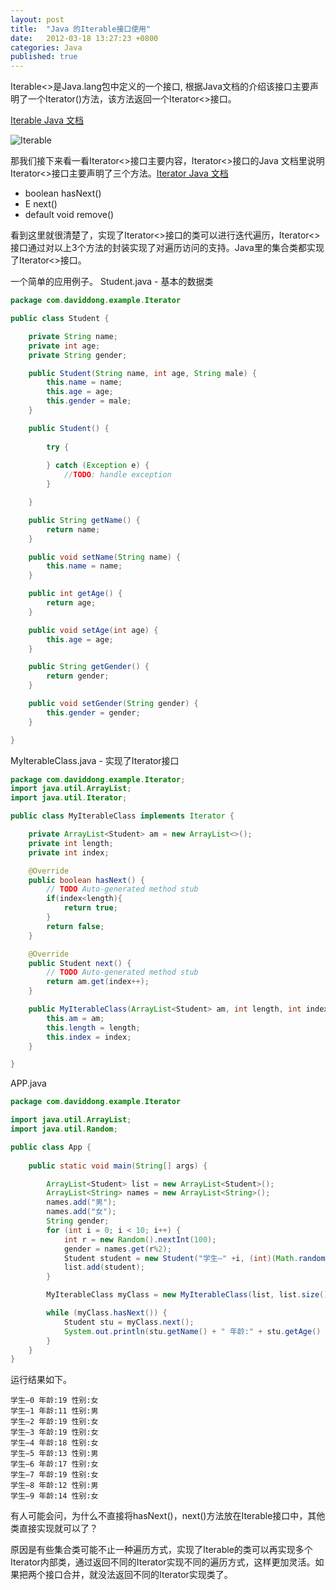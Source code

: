 ```yaml
---
layout: post
title:  "Java 的Iterable接口使用"
date:   2012-03-18 13:27:23 +0800
categories: Java
published: true
---
```

Iterable<>是Java.lang包中定义的一个接口, 
根据Java文档的介绍该接口主要声明了一个Iterator()方法，该方法返回一个Iterator<>接口。

[Iterable Java 文档](https://docs.oracle.com/javase/8/docs/api/)<br>

![Iterable]({{site.baseurl}}/assets/image/java-iterable-function.png)
<br>

那我们接下来看一看Iterator<>接口主要内容，Iterator<>接口的Java 文档里说明
Iterator<>接口主要声明了三个方法。[Iterator Java 文档](https://docs.oracle.com/javase/8/docs/api/)
+ boolean hasNext()
+ E next()
+ default void remove()

看到这里就很清楚了，实现了Iterator<>接口的类可以进行迭代遍历，Iterator<>接口通过对以上3个方法的封装实现了对遍历访问的支持。Java里的集合类都实现了Iterator<>接口。

一个简单的应用例子。
Student.java - 基本的数据类
```java
package com.daviddong.example.Iterator

public class Student {

    private String name;
    private int age;
    private String gender;

    public Student(String name, int age, String male) {
        this.name = name;
        this.age = age;
        this.gender = male;
    }

    public Student() {
        
        try {
            
        } catch (Exception e) { 
            //TODO: handle exception
        }

    }

    public String getName() {
        return name;
    }

    public void setName(String name) {
        this.name = name;
    }

    public int getAge() {
        return age;
    }

    public void setAge(int age) {
        this.age = age;
    }

    public String getGender() {
        return gender;
    }

    public void setGender(String gender) {
        this.gender = gender;
    }

}
```
MyIterableClass.java - 实现了Iterator接口
```java
package com.daviddong.example.Iterator;
import java.util.ArrayList;
import java.util.Iterator;

public class MyIterableClass implements Iterator {

    private ArrayList<Student> am = new ArrayList<>();
    private int length;
    private int index;

    @Override
    public boolean hasNext() {
        // TODO Auto-generated method stub
        if(index<length){
            return true;
        }
        return false;
    }

    @Override
    public Student next() {
        // TODO Auto-generated method stub
        return am.get(index++);
    }

    public MyIterableClass(ArrayList<Student> am, int length, int index) {
        this.am = am;
        this.length = length;
        this.index = index;
    }

}
```
APP.java
```java
package com.daviddong.example.Iterator

import java.util.ArrayList;
import java.util.Random;

public class App {
    
    public static void main(String[] args) {

        ArrayList<Student> list = new ArrayList<Student>();
        ArrayList<String> names = new ArrayList<String>();
        names.add("男");
        names.add("女");
        String gender;
        for (int i = 0; i < 10; i++) {
            int r = new Random().nextInt(100);
            gender = names.get(r%2);
            Student student = new Student("学生—" +i, (int)(Math.random()*10)+10, gender);
            list.add(student);
        }

        MyIterableClass myClass = new MyIterableClass(list, list.size(), 0);

        while (myClass.hasNext()) {
            Student stu = myClass.next();
            System.out.println(stu.getName() + " 年龄:" + stu.getAge() + " 性别:" + stu.getGender());
        }
    }
}
```
运行结果如下。
```
学生—0 年龄:19 性别:女
学生—1 年龄:11 性别:男
学生—2 年龄:19 性别:女
学生—3 年龄:19 性别:女
学生—4 年龄:18 性别:女
学生—5 年龄:13 性别:男
学生—6 年龄:17 性别:女
学生—7 年龄:19 性别:女
学生—8 年龄:12 性别:男
学生—9 年龄:14 性别:女
```
有人可能会问，为什么不直接将hasNext()，next()方法放在Iterable接口中，其他类直接实现就可以了？

原因是有些集合类可能不止一种遍历方式，实现了Iterable的类可以再实现多个Iterator内部类，通过返回不同的Iterator实现不同的遍历方式，这样更加灵活。如果把两个接口合并，就没法返回不同的Iterator实现类了。
<br>